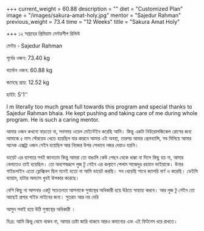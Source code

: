 +++
current_weight = 60.88
description = ""
diet = "Customized Plan"
image = "/images/sakura-amat-holy.jpg"
mentor = "Sajedur Rahman"
previous_weight = 73.4
time = "12 Weeks"
title = "Sakura Amat Holy"

+++
১২ সপ্তাহের প্রিমিয়াম মেন্টরশীপ রিভিউ

মেন্টর - Sajedur Rahman

পূর্বের ওজন: 73.40 kg

বতর্মান ওজন: 60.88 kg

কমেছে প্রায়: 12.52 kg

হাইট: 5'1''

I m literally too much great full towards this program and special thanks to Sajedur Rahman bhaia. He kept pushing and taking care of me during whole program. He is such a caring mentor.

আমার ওজন কখনো বাড়তো না, সবসময় ওয়েল মেইন্টেইন করেছি আমি। কিন্তু একটা নিউরোলজিকেল রোগের জন্য আমাকে ৫ মাস স্টেরয়েড খেতে হয়েছিল যার কারনে আমার এই অবস্থা, তারপর আবার প্রেগন্যান্সি, সব মিলিয়ে আমার অনেক এক্সট্রা ওজন গেইন হয়েছিল আর নিজের উপর সেভাবে নজর দেয়াও হয়নি।

ডায়েট এর ব্যাপারে সবই জানতাম কিন্তু আমরা তো বাঙালি কেউ পেছন থেকে ধাক্কা না দিলে কিছু হয় না, আমার বেলাতেও তাই হয়েছিল। তো অবশেষরূপে লুজ টু গেইন এর কল্যাণে পেলাম সাজেদুর রহমান ভাইয়াকে। উনার গাইডলাইন এতো ফ্লেক্সিবল ছিল মনেই হতো না আমি ডায়েট করছি। সব খেয়েছি সাথে ক্যালরি বার্ণ ও করেছি। ডেইলি ব‍্যায়াম, হাটার অভ‍্যাস খুবই উপকার করেছে।

বেশি কিছু না আপনার একটু সচেতনতা আপনাকে সুস্বাস্থের অধিকারী হয়ে উঠতে সাহায্য করবে। আর লুজ টু গেইন তো আছেই প্রপার গাইড লাইনের জন‍্য। সুতরাং আর নয় দেরি

আসুন সবাই হয়ে উঠি সুস্বাস্থের অধিকারী ।

বি:দ্র: আমি কিন্তু থেমে থাকব না, আমার চেষ্টা জারি থাকবে আরও কমানোর এবং এই ফিটনেস ধরে রাখতে।